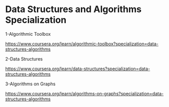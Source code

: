 # Data Structures and Algorithms Specialization

1-Algorithmic Toolbox

https://www.coursera.org/learn/algorithmic-toolbox?specialization=data-structures-algorithms


2-Data Structures


https://www.coursera.org/learn/data-structures?specialization=data-structures-algorithms


3-Algorithms on Graphs

https://www.coursera.org/learn/algorithms-on-graphs?specialization=data-structures-algorithms
